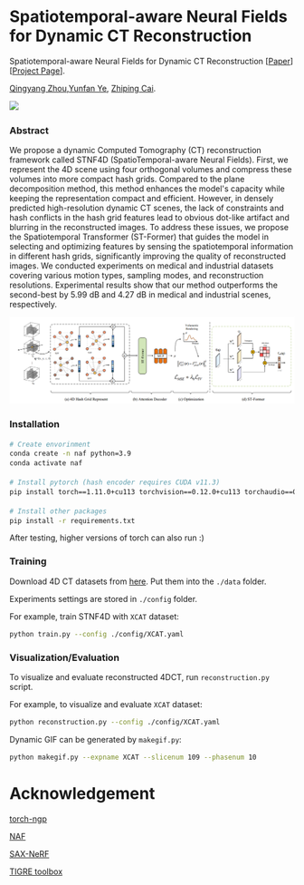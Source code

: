 # Spatiotemporal-aware Neural Fields for Dynamic CT Reconstruction


Spatiotemporal-aware Neural Fields for Dynamic CT Reconstruction [[Paper](https://ojs.aaai.org/index.php/AAAI/article/download/33177/35332)] [[Project Page](https://qingyangzhou69.github.io/STNF4D/)].

[Qingyang Zhou](),[Yunfan Ye](https://yunfan1202.github.io),  [Zhiping Cai]().

![](./figures/teaser.gif)

### Abstract
We propose a dynamic Computed Tomography (CT) reconstruction framework called STNF4D (SpatioTemporal-aware Neural Fields). 
First, we represent the 4D scene using four orthogonal volumes and compress these volumes into more compact hash grids. 
Compared to the plane decomposition method, this method enhances the model's capacity while keeping
the representation compact and efficient. However, in densely predicted high-resolution dynamic CT scenes,
the lack of constraints and hash conflicts in the hash grid features lead to obvious dot-like artifact and
blurring in the reconstructed images. To address these issues, we propose the Spatiotemporal Transformer
(ST-Former) that guides the model in selecting and optimizing features by sensing the spatiotemporal information
in different hash grids, significantly improving the quality of reconstructed images. We conducted experiments on
medical and industrial datasets covering various motion types, sampling modes, and reconstruction resolutions.
Experimental results show that our method outperforms the second-best by 5.99 dB and 4.27 dB in medical and industrial scenes, respectively.

![](./figures/pipeline.png)

### Installation

``` sh
# Create envorinment
conda create -n naf python=3.9
conda activate naf

# Install pytorch (hash encoder requires CUDA v11.3)
pip install torch==1.11.0+cu113 torchvision==0.12.0+cu113 torchaudio==0.11.0 --extra-index-url https://download.pytorch.org/whl/cu113

# Install other packages
pip install -r requirements.txt
```
After testing, higher versions of torch can also run :)
### Training

Download 4D CT datasets from [here](https://drive.google.com/drive/folders/1Ty4sutLKIaTtJbyIM-XckXBRLHdqV2yu?usp=drive_link). Put them into the `./data` folder.

Experiments settings are stored in `./config` folder.

For example, train STNF4D with `XCAT` dataset:

``` sh
python train.py --config ./config/XCAT.yaml
```

### Visualization/Evaluation

To visualize and evaluate reconstructed 4DCT, run `reconstruction.py` script. 

For example, to visualize and evaluate `XCAT` dataset:

``` sh
python reconstruction.py --config ./config/XCAT.yaml
```

Dynamic GIF can be generated by `makegif.py`:

``` sh
python makegif.py --expname XCAT --slicenum 109 --phasenum 10
```

# Acknowledgement
[torch-ngp](https://github.com/ashawkey/torch-ngp.git)

[NAF](https://github.com/Ruyi-Zha/naf_cbct.git)

[SAX-NeRF](https://github.com/caiyuanhao1998/SAX-NeRF.git)

[TIGRE toolbox](https://github.com/CERN/TIGRE.git)